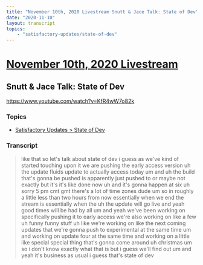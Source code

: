 ```yaml
---
title: "November 10th, 2020 Livestream Snutt & Jace Talk: State of Dev"
date: "2020-11-10"
layout: transcript
topics:
    - "satisfactory-updates/state-of-dev"
---
```

# [November 10th, 2020 Livestream](../2020-11-10.md)
## Snutt & Jace Talk: State of Dev
https://www.youtube.com/watch?v=KfR4wW7o82k

### Topics
* [Satisfactory Updates > State of Dev](../topics/satisfactory-updates/state-of-dev.md)

### Transcript

> like that so let's talk about state of dev i guess as we've kind of started touching upon it we are pushing the early access version uh the update fluids update to actually access today um and uh the build that's gonna be pushed is apparently just pushed to or maybe not exactly but it's it's like done now uh and it's gonna happen at six uh sorry 5 pm cmt gmt there's a lot of time zones dude um so in roughly a little less than two hours from now essentially when we end the stream is essentially when the uh the update will go live and yeah good times will be had by all um and yeah we've been working on specifically pushing it to early access we're also working on like a few uh funny funny stuff uh like we're working on like the next coming updates that we're gonna push to experimental at the same time um and working on update four at the same time and working on a little like special special thing that's gonna come around uh christmas um so i don't know exactly what that is but i guess we'll find out um and yeah it's business as usual i guess that's state of dev
